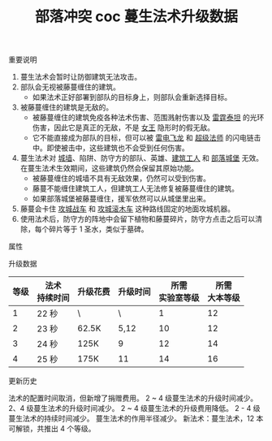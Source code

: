 ﻿---
title: "部落冲突 coc 蔓生法术升级数据"
navTitle: "蔓生法术"
shownTitle: "蔓生法术"
description: "将附近的建筑困在坚固的根蔓中，阻止防御建筑攻击。部队会无视被困建筑。"
module: upgrade-home
imgFolder: home_tech/0185
wiki: https://clashofclans.fandom.com/wiki/Overgrowth_Spell
canonical: /upgrade/0185-Overgrowth-Spell
---

<UnitInfo :folder="$frontmatter.imgFolder" imgSrc="Overgrowth_Spell.png" :imgAlt="$frontmatter.navTitle" :description="$frontmatter.description" :isSmallImg="true" />

<SmallTitle>重要说明</SmallTitle>

1. 蔓生法术会暂时让防御建筑无法攻击。
2. 部队会无视被藤蔓缠住的建筑。
   - 如果法术正好部署到部队的目标身上，则部队会重新选择目标。
3. 被藤蔓缠住的建筑是无敌的。
   - 被藤蔓缠住的建筑免疫各种法术伤害、范围溅射伤害以及 [雷霆泰坦](/upgrade/000f-Electro-Titan) 的光环伤害，因此它是真正的无敌，不是 [女王](/upgrade/0201-Archer-Queen) 隐形时的假无敌。
   - 它不能直接成为部队的目标，但可以被 [雷电飞龙](/upgrade/000c-Electro-Dragon) 和 [超级法师](/upgrade/0609-Super-Wizard) 的闪电链击中。即使被击中，这些建筑也不会受到任何伤害。
4. 蔓生法术对 [城墙](/upgrade/0300-Walls)、陷阱、防守方的部队、英雄、[建筑工人](/upgrade/0500-Builders-Hut)
   和 [部落城堡](/upgrade/0407-Clan-Castle) 无效。在蔓生法术生效期间，这些建筑仍然会保留其原始功能。
   - 被藤蔓缠住的城墙不具有无敌效果，仍然可以受到伤害。
   - 藤蔓不能缠住建筑工人，但建筑工人无法修复被藤蔓缠住的建筑。
   - 如果部落城堡被藤蔓缠住，援军依然可以从城堡里出来。
5. 藤蔓会卡住 [攻城战车](/upgrade/0240-Wall-Wrecker) 和 [攻城滚木车](/upgrade/0244-Log-Launcher) 这种路线固定的地面攻城机器。
6. 使用法术后，防守方的阵地中会留下植物和藤蔓碎片，防守方点击之后可以清除，每个碎片等于 1 圣水，类似于墓碑。

<SmallTitle>属性</SmallTitle>

<UnitProperties>
    <UnitProperty pKey="作用半径" pValue="6 格" />
    <UnitProperty pKey="作用类型" pValue="让防御建筑暂时无法攻击" />
    <UnitProperty pKey="作用类型" pValue="敌方建筑" />
    <UnitProperty pKey="占用的法术空间" pValue="2" />
    <UnitProperty pKey="所需暗黑法术工厂等级" pValue="6" />
    <UnitProperty pKey="所需大本等级" pValue="12" />
    <UnitProperty pKey="法术配置时间" pValue="无" trainingSystem="2025" />
    <UnitProperty pKey="捐赠费用" pValue="6,6,270,Dark_Elixir" :isDonationCost="true" />
</UnitProperties>

<SmallTitle>升级数据</SmallTitle>

<script setup>
const tableExtraInfo = [
    {
        "column": 2,
        "type": "cost",
        "gpClass": "research",
        "icon": "Dark_Elixir"
    },
    {
        "column": 3,
        "type": "time",
        "gpClass": "research"
    }
];
</script>

<UnitTable :tableExtraInfo="tableExtraInfo">

| 等级 |法术<br>持续时间| 升级花费 | 升级时间 |所需<br>实验室等级|所需<br>大本等级|
| ---- |      ---      |   ---   |  ----   |       ----      |      ----     |
|   1  |     22 秒     |    \    |    \    |         1       |       12      |
|   2  |     23 秒     |  62.5K  |   5,12  |        10       |       12      |
|   3  |     24 秒     |   125K  |   9     |        12       |       14      |
|   4  |     25 秒     |   175K  |  11     |        14       |       16      |
</UnitTable>

<SmallTitle>更新历史</SmallTitle>

<Timeline>
    <TimelineItem date="2025/03/27">
        <TimelineRow>法术的配置时间取消，但新增了捐赠费用。</TimelineRow>
    </TimelineItem>
    <TimelineItem date="2025/03/24">
        <TimelineRow>2 ~ 4 级蔓生法术的升级时间减少。</TimelineRow>
    </TimelineItem>
    <TimelineItem date="2024/11/25">
        <TimelineRow>2、4 级蔓生法术的升级时间减少。</TimelineRow>
        <TimelineRow>2 ~ 4 级蔓生法术的升级费用降低。</TimelineRow>
    </TimelineItem>
    <TimelineItem date="2024/09/09">
        <TimelineRow>2 - 4 级蔓生法术的持续时间减少。</TimelineRow>
        <TimelineRow>蔓生法术的作用半径减少。</TimelineRow>
    </TimelineItem>
    <TimelineItem date="2024/02/27">
        <TimelineRow>新法术：蔓生法术，12 本可解锁，共推出 4 个等级。</TimelineRow>
    </TimelineItem>
    <TimelineItem :historyBottom="true" />
</Timeline>